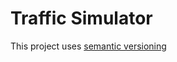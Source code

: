Traffic Simulator
==============================

This project uses [semantic versioning](http://semver.org/)
